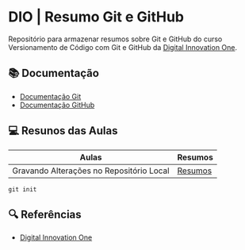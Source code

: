 
# DIO | Resumo Git e  GitHub

Repositório para armazenar resumos sobre Git e GitHub do curso Versionamento de Código com Git e GitHub da [Digital Innovation One](https://web.dio.me/).

## 📚 Documentação
- [Documentação Git](https://git-scm.com/doc)
- [Documentação GitHub](https://docs.github.com/)

## 💻 Resunos das Aulas

| Aulas | Resumos |
|-------|---------|
| Gravando Alterações no Repositório Local | [Resumos]() |

```
git init
```
## 🔍 Referências
- [Digital Innovation One]()
